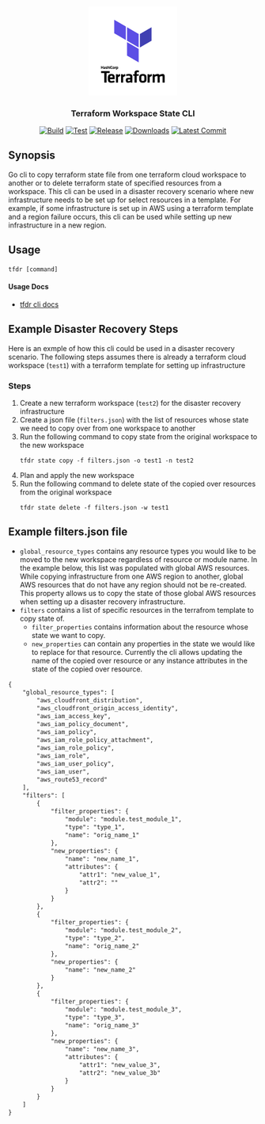<p align="center">
  <img src="tf.png" alt="Terraform" width="180"/>

  <h3 align="center">Terraform Workspace State CLI</h3>

  <p align="center">
    <a href="https://github.com/tyler-technologies/go-terraform-state-copy/actions?query=workflow%3Abuild"><img alt="Build" src="https://github.com/tyler-technologies/go-terraform-state-copy/workflows/build/badge.svg"></a>
    <a href="https://github.com/tyler-technologies/go-terraform-state-copy/actions?query=workflow%3Atest"><img alt="Test" src="https://github.com/tyler-technologies/go-terraform-state-copy/workflows/test/badge.svg"></a>
    <a href="https://github.com/tyler-technologies/go-terraform-state-copy/releases/latest"><img alt="Release" src="https://img.shields.io/github/v/release/tyler-technologies/go-terraform-state-copy"></a>
    <a href="https://github.com/tyler-technologies/go-terraform-state-copy/releases/latest"><img alt="Downloads" src="https://img.shields.io/github/downloads/tyler-technologies/go-terraform-state-copy/total?color=orange"></a>
    <a href="https://github.com/tyler-technologies/go-terraform-state-copy/tree/main"><img alt="Latest Commit" src="https://img.shields.io/github/last-commit/tyler-technologies/go-terraform-state-copy?color=ff69b4"></a>
  </p>
</p>

## Synopsis
Go cli to copy terraform state file from one terraform cloud workspace to another or to 
delete terraform state of specified resources from a workspace.
This cli can be used in a disaster recovery scenario where new infrastructure needs to 
be set up for select resources in a template.
For example, if some infrastructure is set up in AWS using a terraform template and a 
region failure occurs, this cli can be used while setting up new infrastructure in a new 
region.

## Usage
```
tfdr [command]
```

#### Usage Docs
- [tfdr cli docs](./docs/tfdr.md)

## Example Disaster Recovery Steps
Here is an exmple of how this cli could be used in a disaster recovery scenario.
The following steps assumes there is already a terraform cloud workspace (`test1`) with a 
terraform template for setting up infrastructure 

### Steps
1. Create a new terraform workspace (`test2`) for the disaster recovery infrastructure
2. Create a json file (`filters.json`) with the list of resources whose state we need to copy 
   over from one workspace to another
3. Run the following command to copy state from the original workspace to the new 
   workspace
   ```
   tfdr state copy -f filters.json -o test1 -n test2
   ```
4. Plan and apply the new workspace
5. Run the following command to delete state of the copied over resources from the original 
   workspace
   ```
   tfdr state delete -f filters.json -w test1
   ```

## Example filters.json file
- `global_resource_types` contains any resource types you would like to be moved to the new 
  workspace regardless of resource or module name. In the example below, this list was populated
  with global AWS resources. While copying infrastructure from one AWS region to another, global 
  AWS resources that do not have any region should not be re-created. This property allows us to 
  copy the state of those global AWS resources when setting up a disaster recovery infrastructure.
- `filters` contains a list of specific resources in the terrafrom template to copy state of.
  - `filter_properties` contains information about the resource whose state we want to copy.
  - `new_properties` can contain any properties in the state we would like to replace for that resource. 
    Currently the cli allows updating the name of the copied over resource or any instance attributes 
    in the state of the copied over resource.
```
{
    "global_resource_types": [
        "aws_cloudfront_distribution",
        "aws_cloudfront_origin_access_identity",
        "aws_iam_access_key",
        "aws_iam_policy_document",
        "aws_iam_policy",
        "aws_iam_role_policy_attachment",
        "aws_iam_role_policy",
        "aws_iam_role",
        "aws_iam_user_policy",
        "aws_iam_user",
        "aws_route53_record"
    ],
    "filters": [
        {
            "filter_properties": {
                "module": "module.test_module_1",
                "type": "type_1",
                "name": "orig_name_1"
            },
            "new_properties": {
                "name": "new_name_1",
                "attributes": {
                    "attr1": "new_value_1",
                    "attr2": ""
                }
            }
        },
        {
            "filter_properties": {
                "module": "module.test_module_2",
                "type": "type_2",
                "name": "orig_name_2"
            },
            "new_properties": {
                "name": "new_name_2"
            }
        },
        {
            "filter_properties": {
                "module": "module.test_module_3",
                "type": "type_3",
                "name": "orig_name_3"
            },
            "new_properties": {
                "name": "new_name_3",
                "attributes": {
                    "attr1": "new_value_3",
                    "attr2": "new_value_3b"
                }
            }
        }
    ]
}
```